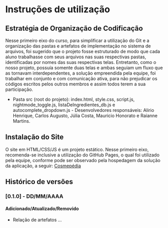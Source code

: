 # Instruções de utilização

## Estratégia de Organização de Codificação 

Nesse primeiro eixo do curso, para simplificar a utilização do Git e a organização das pastas e artefatos de implementação no sistema de arquivos, foi sugerido que o projeto fosse estruturado de modo que cada aluno trabalhasse com seus arquivos nas suas respectivas pastas, identificadas por nomes das suas respectivas telas. Entretanto, como o nosso projeto, possuía somente duas telas e ambas seguiam um fluxo que as tornavam interdependentes, a solução empreendida pela equipe, foi trabalhar em conjunto e com comunicação ativa, para não prejudicar os códigos escritos pelos outros membros e assim todos terem a sua participação.

- Pasta src (root do projeto): index.html, style.css, script.js, nightmode_toggle.js, listaDeIngredientes_db.js e autocomplete_dropdown.js - Desenvolvedores responsáveis: Alirio Henrique, Carlos Augusto, Júlia Costa, Mauricio Honorato e Raianne Martins.

## Instalação do Site

O site em HTML/CSS/JS é um projeto estático. Nesse primeiro eixo, recomenda-se inclusive a utilização do GitHub Pages, o qual foi utilizado pela equipe, conforme pode ser observado pela hospedagem da solução da aplicação, a seguir:  <a href="https://icei-puc-minas-pmv-ads.github.io/pmv-ads-2024-1-e1-proj-web-t10-pmv-ads-2024-1-e1-proj-web-cosmepedia/codigo-fonte/index.html">Cosmepédia</a>

## Histórico de versões

### [0.1.0] - DD/MM/AAAA
#### Adicionado/Atualizado/Removido
- Relação de artefatos ...
